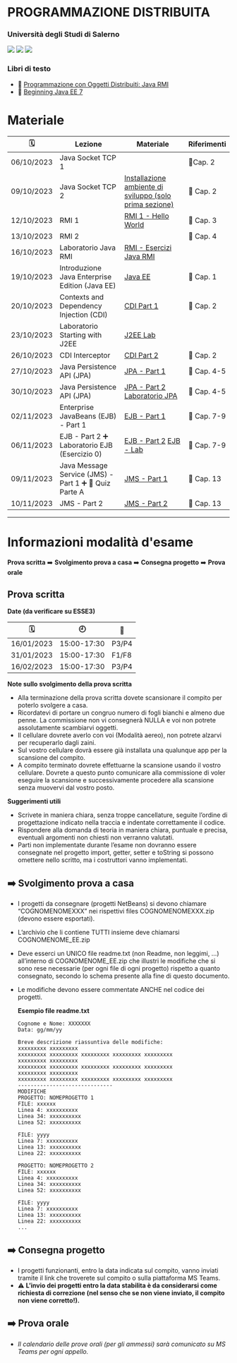 # PROGRAMMAZIONE DISTRIBUITA
### Università degli Studi di Salerno

![](https://img.shields.io/badge/Language-%F0%9F%87%AE%F0%9F%87%B9-yellow)
![](https://img.shields.io/badge/cod-0512100021-orange)
![](https://img.shields.io/badge/Platform-JAVA%20EE-brightgreen)

### Libri di testo
- 📕 [Programmazione con Oggetti Distribuiti: Java RMI](https://ilmiolibro.kataweb.it/libro/informatica-e-internet/36104/programmazione-con-oggetti-distribuiti-java-rmi-2/)
- 📗 [Beginning Java EE 7](https://www.amazon.it/Beginning-Java-Expert-Voice-English-ebook/dp/B00EO03GQM)

# Materiale

|🗓️ | Lezione | Materiale| Riferimenti |
|---------|----------|--------|-----------|
|06/10/2023 | Java Socket TCP 1 | | 📕Cap. 2 |
|09/10/2023 | Java Socket TCP 2 | [Installazione ambiente di sviluppo (solo prima sezione)](04-javaee-lab.md)|📕 Cap. 2  |
|12/10/2023 | RMI 1 | [RMI 1 - Hello World](03-rmi.md)| 📕 Cap. 3|
|13/10/2023 | RMI 2 | |  📕 Cap. 4|
|16/10/2023 | Laboratorio Java RMI| [RMI - Esercizi Java RMI](03-rmi.md) | |
|19/10/2023 | Introduzione Java Enterprise Edition (Java EE) | [Java EE](04-javaee.md) | 📗 Cap. 1|
|20/10/2023 | Contexts and Dependency Injection (CDI) | [CDI Part 1](04-cdi.md) | 📗 Cap. 2|
|23/10/2023 | Laboratorio Starting with J2EE | [J2EE Lab](05-javaee-lab.md) | |
|26/10/2023 | CDI Interceptor | [CDI Part 2](04-cdi.md) | 📗 Cap. 2 |
|27/10/2023 | Java Persistence API (JPA) | [ JPA - Part 1](05-jpa.md) | 📗 Cap. 4-5 |
|30/10/2023 | Java Persistence API (JPA) | [ JPA - Part 2](05-jpa.md) [Laboratorio JPA](06-jpa-lab.md) | 📗 Cap. 4-5 |
|02/11/2023 | Enterprise JavaBeans (EJB) - Part 1 | [ EJB - Part 1](06-ejb.md) | 📗 Cap. 7-9 |
|06/11/2023 | EJB - Part 2 ➕ Laboratorio EJB (Esercizio 0)|[ EJB - Part 2](06-ejb.md) [EJB - Lab](07-ejb-lab.md) |📗 Cap. 7-9  |
|09/11/2023 | Java Message Service (JMS) - Part 1 ➕ 📝 Quiz Parte A | [ JMS - Part 1](07-jms.md) | 📗 Cap. 13 |
|10/11/2023 | JMS - Part 2 | [ JMS - Part 2](07-jms.md) | 📗 Cap. 13 |

<!--  20/10/2022 | [Introduzione a Java Enterprise Edition](01-intro) | 
 21/10/2022 | [Context Dependency Injection (Introduzione - Esempio di CDI Bean)](02-cdi) | 
| **Week**|  **2**|
24/10/2022 | [Laboratorio Starting with J2EE ](03-lab-j2ee-intro) | 
27/10/2022 | [Context Dependency Injection (Interceptors)](02-cdi) | 
28/10/2022 | [Java Persistence API (JPA) - Parte 1](04-jpa) | 
| **Week**|  **3**|
31/10/2022 | [JPA - Parte 2](04-jpa) -  [Laboratorio JPA ](05-lab-jpa)| 
03/11/2022 | [Enterprise JavaBeans (EJB) - Parte 1](06-EJB) | 
04/11/2022 | [EJB - Parte 2](06-EJB) | 
| **Week**|  **4**|
07/11/2022 | [EJB Lab](07-lab-EJB) | 
10/11/2022 | [Java Messaging Service (JMS) API - Parte 1](08-JMS)| 
11/11/2022 | [JMS - Parte 2](08-JMS) & [JMS Lab](09-lab-JMS) | 
| **Week**|  **5**|
14/11/2022 | Laboratorio JPA + EJB + JMS  | 
17/11/2022 | [Web Services - Part 1](10-WS) | 
18/11/2022 | [Web Services - Part 2](10-WS) | 
| **Week**|  **6**|
21/11/2022 | [Web Services Lab](10-lab-WS)  | 
24/11/2022 | Esame Step by Step 1 | 
25/11/2022 | Esame Step by Step 2 | 
| **Week**|  **7**|
28/11/2022 | Simulazione Esame | 
| **Week**|  **9**|
12/12/2022 | Introduzione al Cloud Computing **AULA P3** |  -->
<!--15/12/2022 | Simulazione Esame 3 | 
16/11/2022 | Simulazione Esame 4 | 
| **Week**|  **7**|
28/11/2022 |  | 
01/12/2022 |  | 
02/12/2022 |  | 
| **Week**|  **8**|
05/12/2022 |  | 
09/12/2022 |  | -->



---
# Informazioni modalità d'esame 

**Prova scritta** ➡️ **Svolgimento prova a casa** ➡️ **Consegna progetto** ➡️ **Prova orale**
## Prova scritta 
**Date (da verificare su ESSE3)**


|🗓️ | 🕘 | 📍|
---------|----------|--------|
16/01/2023 | 15:00-17:30 | P3/P4
31/01/2023 | 15:00-17:30 | F1/F8
16/02/2023 | 15:00-17:30 | P3/P4

<!--
### Svolgimento della prova di esame durante il corso (relativa al primo appello) 🛑 **non definitivo**
1. 📝 Prova a quiz Ottobre (Libro Programmazione con Oggetti Distribuiti: Java RMI)
2. 📝 Prova a quiz Novembre (Libro Beginning Java EE 7)
3. 💻 Prova di programmazione Dicembre (Applicazione Java Enterprise)
4. ⚽️ Risultati prima dello scritto del primo appello
5. 🗣️ Esame orale al primo appello
-->

**Note sullo svolgimento della prova scritta**

- Alla terminazione della prova scritta dovete scansionare il compito per poterlo svolgere a casa.
- Ricordatevi di portare un congruo numero di fogli bianchi e almeno due penne. La commissione non vi consegnerà NULLA e voi non potrete assolutamente scambiarvi oggetti.
- Il cellulare dovrete averlo con voi (Modalità aereo), non potrete alzarvi per recuperarlo dagli zaini.
- Sul vostro cellulare dovrà essere già installata una qualunque app per la scansione del compito.
- A compito terminato dovrete effettuarne la scansione usando il vostro cellulare. Dovrete a questo punto comunicare alla commissione di voler eseguire la scansione e successivamente procedere alla scansione senza muovervi dal vostro posto.
  
**Suggerimenti utili**
- Scrivete in maniera chiara, senza troppe cancellature, seguite l’ordine di progettazione indicato nella traccia e indentate correttamente il codice.
- Rispondere alla domanda di teoria in maniera chiara, puntuale e precisa, eventuali argomenti non chiesti non verranno valutati.
- Parti non implementate durante l’esame non dovranno essere consegnate nel progetto
import, getter, setter e toString si possono omettere nello scritto, ma i costruttori vanno implementati.

## ➡️ Svolgimento prova a casa

- I progetti da consegnare (progetti NetBeans) si devono chiamare “COGNOMENOMEXXX” nei rispettivi files COGNOMENOMEXXX.zip (devono essere esportati).
- L’archivio che li contiene TUTTI insieme deve chiamarsi COGNOMENOME_EE.zip
- Deve esserci un UNICO file readme.txt (non Readme, non leggimi, …) all’interno di COGNOMENOME_EE.zip che illustri le modifiche che si sono rese necessarie (per ogni file di ogni progetto) rispetto a quanto consegnato, secondo lo schema presente alla fine di questo documento.
- Le modifiche devono essere commentate ANCHE nel codice dei progetti.

    **Esempio file readme.txt**

    ```
    Cognome e Nome: XXXXXXX
    Data: gg/mm/yy

    Breve descrizione riassuntiva delle modifiche: 
    xxxxxxxxx xxxxxxxxx
    xxxxxxxxx xxxxxxxxx xxxxxxxxx xxxxxxxxx xxxxxxxxx 
    xxxxxxxxx xxxxxxxxx
    xxxxxxxxx xxxxxxxxx xxxxxxxxx xxxxxxxxx xxxxxxxxx 
    xxxxxxxxx xxxxxxxxx
    xxxxxxxxx xxxxxxxxx xxxxxxxxx xxxxxxxxx xxxxxxxxx 
    ------------------------------
    MODIFICHE
    PROGETTO: NOMEPROGETTO 1
    FILE: xxxxxx
    Linea 4: xxxxxxxxxx
    Linea 34: xxxxxxxxxx
    Linea 52: xxxxxxxxxx

    FILE: yyyy
    Linea 7: xxxxxxxxxx
    Linea 13: xxxxxxxxxx
    Linea 22: xxxxxxxxxx

    PROGETTO: NOMEPROGETTO 2
    FILE: xxxxxx
    Linea 4: xxxxxxxxxx
    Linea 34: xxxxxxxxxx
    Linea 52: xxxxxxxxxx

    FILE: yyyy
    Linea 7: xxxxxxxxxx
    Linea 13: xxxxxxxxxx
    Linea 22: xxxxxxxxxx
    ...
    ```
## ➡️ Consegna progetto

- I progetti funzionanti, entro la data indicata sul compito, vanno inviati tramite il link che troverete sul compito o sulla piattaforma MS Teams. 
- ⚠️ **L’invio dei progetti entro la data stabilita è da considerarsi come richiesta di correzione (nel senso che se non viene inviato, il compito non viene corretto!).**


## ➡️ Prova orale
- _Il calendario delle prove orali (per gli ammessi) sarà comunicato su MS Teams per ogni appello._



